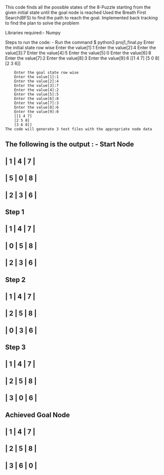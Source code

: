 This code finds all the possible states of the 8-Puzzle starting from the given initial state until the goal node is reached
Used the Breath First Search(BFS) to find the path to reach the goal.
Implemented back tracking to find the plan to solve the problem

Libraries required:-
    Numpy

Steps to run the code: -
    Run the command $ python3 proj1_final.py
    Enter the initial state row wise
        Enter the value[1]:1
        Enter the value[2]:4
        Enter the value[3]:7
        Enter the value[4]:5
        Enter the value[5]:0
        Enter the value[6]:8
        Enter the value[7]:2
        Enter the value[8]:3
        Enter the value[9]:6
        [[1 4 7]
        [5 0 8]
        [2 3 6]]
        
        Enter the goal state row wise
        Enter the value[1]:1 
        Enter the value[2]:4
        Enter the value[3]:7
        Enter the value[4]:2
        Enter the value[5]:5
        Enter the value[6]:8
        Enter the value[7]:3
        Enter the value[8]:6
        Enter the value[9]:0
        [[1 4 7]
        [2 5 8]
        [3 6 0]]
    The code will generate 3 text files with the appropriate node data

The following is the output : - 
Start Node
-------------
| 1 | 4 | 7 | 
-------------
| 5 | 0 | 8 | 
-------------
| 2 | 3 | 6 | 
-------------


Step  1
-------------
| 1 | 4 | 7 | 
-------------
| 0 | 5 | 8 | 
-------------
| 2 | 3 | 6 | 
-------------


Step  2
-------------
| 1 | 4 | 7 | 
-------------
| 2 | 5 | 8 | 
-------------
| 0 | 3 | 6 | 
-------------


Step  3
-------------
| 1 | 4 | 7 | 
-------------
| 2 | 5 | 8 | 
-------------
| 3 | 0 | 6 | 
-------------


Achieved Goal Node
-------------
| 1 | 4 | 7 | 
-------------
| 2 | 5 | 8 | 
-------------
| 3 | 6 | 0 | 
-------------